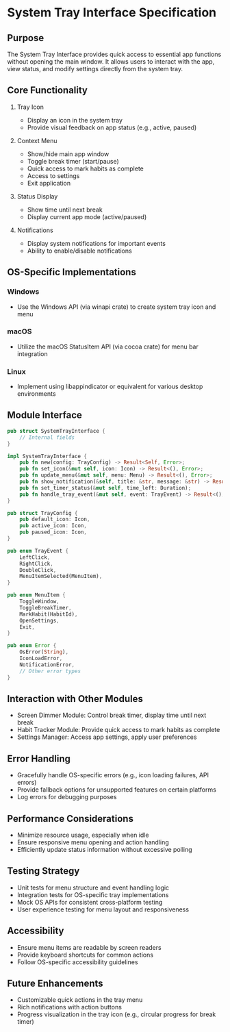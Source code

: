 # System Tray Interface Specification

## Purpose
The System Tray Interface provides quick access to essential app functions without opening the main window. It allows users to interact with the app, view status, and modify settings directly from the system tray.

## Core Functionality
1. Tray Icon
   - Display an icon in the system tray
   - Provide visual feedback on app status (e.g., active, paused)

2. Context Menu
   - Show/hide main app window
   - Toggle break timer (start/pause)
   - Quick access to mark habits as complete
   - Access to settings
   - Exit application

3. Status Display
   - Show time until next break
   - Display current app mode (active/paused)

4. Notifications
   - Display system notifications for important events
   - Ability to enable/disable notifications

## OS-Specific Implementations

### Windows
- Use the Windows API (via winapi crate) to create system tray icon and menu

### macOS
- Utilize the macOS StatusItem API (via cocoa crate) for menu bar integration

### Linux
- Implement using libappindicator or equivalent for various desktop environments

## Module Interface
```rust
pub struct SystemTrayInterface {
    // Internal fields
}

impl SystemTrayInterface {
    pub fn new(config: TrayConfig) -> Result<Self, Error>;
    pub fn set_icon(&mut self, icon: Icon) -> Result<(), Error>;
    pub fn update_menu(&mut self, menu: Menu) -> Result<(), Error>;
    pub fn show_notification(&self, title: &str, message: &str) -> Result<(), Error>;
    pub fn set_timer_status(&mut self, time_left: Duration);
    pub fn handle_tray_event(&mut self, event: TrayEvent) -> Result<(), Error>;
}

pub struct TrayConfig {
    pub default_icon: Icon,
    pub active_icon: Icon,
    pub paused_icon: Icon,
}

pub enum TrayEvent {
    LeftClick,
    RightClick,
    DoubleClick,
    MenuItemSelected(MenuItem),
}

pub enum MenuItem {
    ToggleWindow,
    ToggleBreakTimer,
    MarkHabit(HabitId),
    OpenSettings,
    Exit,
}

pub enum Error {
    OsError(String),
    IconLoadError,
    NotificationError,
    // Other error types
}
```

## Interaction with Other Modules
- Screen Dimmer Module: Control break timer, display time until next break
- Habit Tracker Module: Provide quick access to mark habits as complete
- Settings Manager: Access app settings, apply user preferences

## Error Handling
- Gracefully handle OS-specific errors (e.g., icon loading failures, API errors)
- Provide fallback options for unsupported features on certain platforms
- Log errors for debugging purposes

## Performance Considerations
- Minimize resource usage, especially when idle
- Ensure responsive menu opening and action handling
- Efficiently update status information without excessive polling

## Testing Strategy
- Unit tests for menu structure and event handling logic
- Integration tests for OS-specific tray implementations
- Mock OS APIs for consistent cross-platform testing
- User experience testing for menu layout and responsiveness

## Accessibility
- Ensure menu items are readable by screen readers
- Provide keyboard shortcuts for common actions
- Follow OS-specific accessibility guidelines

## Future Enhancements
- Customizable quick actions in the tray menu
- Rich notifications with action buttons
- Progress visualization in the tray icon (e.g., circular progress for break timer)